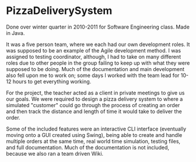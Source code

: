 # PizzaDeliverySystem

Done over winter quarter in 2010-2011 for Software Engineering class. Made in Java.

It was a five person team, where we each had our own development roles. It was supposed to
be an example of the Agile development method. I was assigned to testing coordinator, although,
I had to take on many different roles due to other people in the group failing to keep up with
what they were supposed to be doing. Much of the documentation and main development also fell
upon me to work on; some days I worked with the team lead for 10-12 hours to get everything working.

For the project, the teacher acted as a client in private meetings to give us our goals. We were
required to design a pizza delivery system to where a simulated "customer" could go through the
process of creating an order and then track the distance and length of time it would take to
deliver the order.

Some of the included features were an interactive CLI interface (eventually moving onto a GUI created
using Swing), being able to create and handle multiple orders at the same time, real world time
simulation, testing files, and full documentation. Much of the documentation is not included, because
we also ran a team driven Wiki.
